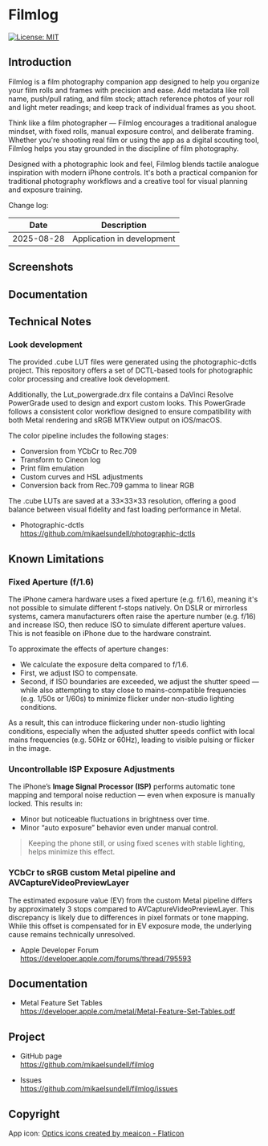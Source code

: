 Filmlog
==================

[![License: MIT](https://img.shields.io/badge/License-MIT-yellow.svg)](LICENSE)

Introduction
------------

Filmlog is a film photography companion app designed to help you organize your film rolls and frames with precision and ease. Add metadata like roll name, push/pull rating, and film stock; attach reference photos of your roll and light meter readings; and keep track of individual frames as you shoot.

Think like a film photographer — Filmlog encourages a traditional analogue mindset, with fixed rolls, manual exposure control, and deliberate framing. Whether you're shooting real film or using the app as a digital scouting tool, Filmlog helps you stay grounded in the discipline of film photography.

Designed with a photographic look and feel, Filmlog blends tactile analogue inspiration with modern iPhone controls. It's both a practical companion for traditional photography workflows and a creative tool for visual planning and exposure training.

Change log:

| Date       | Description                             |
|------------|-----------------------------------------|
| 2025-08-28 | Application in development |


Screenshots
------------



Documentation
------------


Technical Notes
-----------------

### Look development

The provided .cube LUT files were generated using the photographic-dctls project. This repository offers a set of DCTL-based tools for photographic color processing and creative look development.

Additionally, the Lut_powergrade.drx file contains a DaVinci Resolve PowerGrade used to design and export custom looks. This PowerGrade follows a consistent color workflow designed to ensure compatibility with both Metal rendering and sRGB MTKView output on iOS/macOS.

The color pipeline includes the following stages:

- Conversion from YCbCr to Rec.709
- Transform to Cineon log
- Print film emulation
- Custom curves and HSL adjustments
- Conversion back from Rec.709 gamma to linear RGB

The .cube LUTs are saved at a 33×33×33 resolution, offering a good balance between visual fidelity and fast loading performance in Metal.

* Photographic-dctls       
https://github.com/mikaelsundell/photographic-dctls

Known Limitations
-----------------

### Fixed Aperture (f/1.6)

The iPhone camera hardware uses a fixed aperture (e.g. f/1.6), meaning it's not possible to simulate different f-stops natively. On DSLR or mirrorless systems, camera manufacturers often raise the aperture number (e.g. f/16) and increase ISO, then reduce ISO to simulate different aperture values. This is not feasible on iPhone due to the hardware constraint.

To approximate the effects of aperture changes:
- We calculate the exposure delta compared to f/1.6.
- First, we adjust ISO to compensate.
- Second, if ISO boundaries are exceeded, we adjust the shutter speed — while also attempting to stay close to mains-compatible frequencies (e.g. 1/50s or 1/60s) to minimize flicker under non-studio lighting conditions.

As a result, this can introduce flickering under non-studio lighting conditions, especially when the adjusted shutter speeds conflict with local mains frequencies (e.g. 50Hz or 60Hz), leading to visible pulsing or flicker in the image.

### Uncontrollable ISP Exposure Adjustments

The iPhone’s **Image Signal Processor (ISP)** performs automatic tone mapping and temporal noise reduction — even when exposure is manually locked. This results in:
- Minor but noticeable fluctuations in brightness over time.
- Minor “auto exposure” behavior even under manual control.

> Keeping the phone still, or using fixed scenes with stable lighting, helps minimize this effect.

### YCbCr to sRGB custom Metal pipeline and AVCaptureVideoPreviewLayer

The estimated exposure value (EV) from the custom Metal pipeline differs by approximately 3 stops compared to AVCaptureVideoPreviewLayer. This discrepancy is likely due to differences in pixel formats or tone mapping. While this offset is compensated for in EV exposure mode, the underlying cause remains technically unresolved.

* Apple Developer Forum
https://developer.apple.com/forums/thread/795593

Documentation
-------
* Metal Feature Set Tables          
https://developer.apple.com/metal/Metal-Feature-Set-Tables.pdf


Project
-------
* GitHub page   
https://github.com/mikaelsundell/filmlog

* Issues   
https://github.com/mikaelsundell/filmlog/issues

Copyright
---------

App icon:
<a href="https://www.flaticon.com/free-icons/optics" title="optics icons">Optics icons created by meaicon - Flaticon</a>
